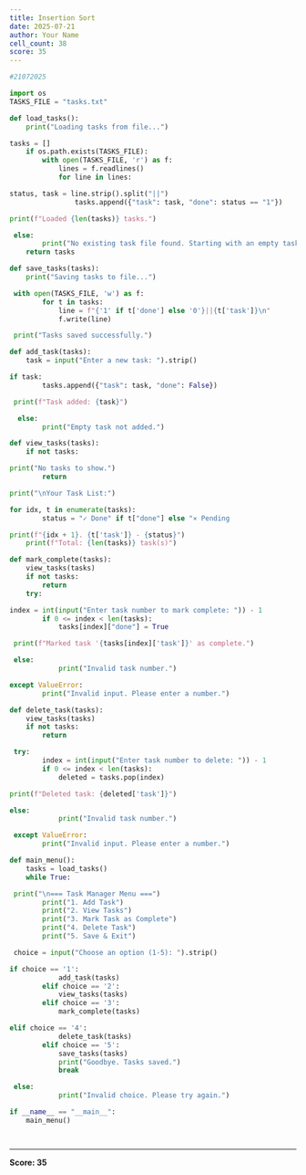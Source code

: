 ```yaml
---
title: Insertion Sort
date: 2025-07-21
author: Your Name
cell_count: 38
score: 35
---
```


```python
#21072025
```


```python
import os
TASKS_FILE = "tasks.txt"
```


```python
def load_tasks():
    print("Loading tasks from file...")
```


```python
tasks = []
    if os.path.exists(TASKS_FILE):
        with open(TASKS_FILE, 'r') as f:
            lines = f.readlines()
            for line in lines:
```


```python
status, task = line.strip().split("||")
                tasks.append({"task": task, "done": status == "1"})
```


```python
print(f"Loaded {len(tasks)} tasks.")
```


```python
 else:
        print("No existing task file found. Starting with an empty task list.")
    return tasks
```


```python
def save_tasks(tasks):
    print("Saving tasks to file...")
```


```python
 with open(TASKS_FILE, 'w') as f:
        for t in tasks:
            line = f"{'1' if t['done'] else '0'}||{t['task']}\n"
            f.write(line)
```


```python
 print("Tasks saved successfully.")
```


```python
def add_task(tasks):
    task = input("Enter a new task: ").strip()
```


```python
if task:
        tasks.append({"task": task, "done": False})
```


```python
 print(f"Task added: {task}")
```


```python
  else:
        print("Empty task not added.")
```


```python
def view_tasks(tasks):
    if not tasks:
```


```python
print("No tasks to show.")
        return
```


```python
print("\nYour Task List:")
```


```python
for idx, t in enumerate(tasks):
        status = "✓ Done" if t["done"] else "⨯ Pending
```


```python
print(f"{idx + 1}. {t['task']} - {status}")
    print(f"Total: {len(tasks)} task(s)")
```


```python
def mark_complete(tasks):
    view_tasks(tasks)
    if not tasks:
        return
    try:
```


```python
index = int(input("Enter task number to mark complete: ")) - 1
        if 0 <= index < len(tasks):
            tasks[index]["done"] = True
```


```python
 print(f"Marked task '{tasks[index]['task']}' as complete.")
```


```python
 else:
            print("Invalid task number.")
```


```python
except ValueError:
        print("Invalid input. Please enter a number.")
```


```python
def delete_task(tasks):
    view_tasks(tasks)
    if not tasks:
        return
```


```python
 try:
        index = int(input("Enter task number to delete: ")) - 1
        if 0 <= index < len(tasks):
            deleted = tasks.pop(index)
```


```python
print(f"Deleted task: {deleted['task']}")
```


```python
else:
            print("Invalid task number.")
```


```python
 except ValueError:
        print("Invalid input. Please enter a number.")
```


```python
def main_menu():
    tasks = load_tasks()
    while True:
```


```python
 print("\n=== Task Manager Menu ===")
        print("1. Add Task")
        print("2. View Tasks")
        print("3. Mark Task as Complete")
        print("4. Delete Task")
        print("5. Save & Exit")
```


```python
 choice = input("Choose an option (1-5): ").strip()
```


```python
if choice == '1':
            add_task(tasks)
        elif choice == '2':
            view_tasks(tasks)
        elif choice == '3':
            mark_complete(tasks)
```


```python
elif choice == '4':
            delete_task(tasks)
        elif choice == '5':
            save_tasks(tasks)
            print("Goodbye. Tasks saved.")
            break
```


```python
 else:
            print("Invalid choice. Please try again.")
```


```python
if __name__ == "__main__":
    main_menu()
```


```python

```


```python

```


---
**Score: 35**